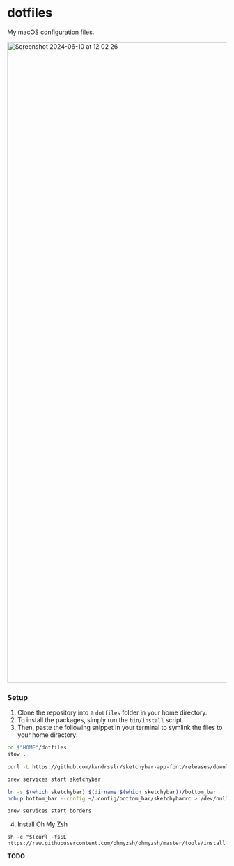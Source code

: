 # dotfiles

My macOS configuration files.

<img width="1470" alt="Screenshot 2024-06-10 at 12 02 26" src="https://github.com/leviszaboo/dotfiles/assets/134519958/8670c8dd-a7db-4e9c-ac2b-20c3c33ecb9f">


### Setup

1. Clone the repository into a ```dotfiles``` folder in your home directory.
2. To install the packages, simply run the ```bin/install``` script.
3. Then, paste the following snippet in your terminal to symlink the files to your home directory:
```bash
cd $"HOME"/dotfiles
stow .

curl -L https://github.com/kvndrsslr/sketchybar-app-font/releases/download/v1.0.16/sketchybar-app-font.ttf -o $HOME/Library/Fonts/sketchybar-app-font.ttf

brew services start sketchybar

ln -s $(which sketchybar) $(dirname $(which sketchybar))/bottom_bar
nohup bottom_bar --config ~/.config/bottom_bar/sketchybarrc > /dev/null 2>&1 &

brew services start borders
```
4. Install Oh My Zsh
```
sh -c "$(curl -fsSL https://raw.githubusercontent.com/ohmyzsh/ohmyzsh/master/tools/install.sh)"
```

**TODO**
